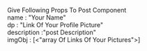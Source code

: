 Give Following Props To Post Component <br />
name : "Your Name"<br />
dp : "Link Of Your Profile Picture"<br />
description :"post Description"<br />
imgObj : [<"array Of Links Of Your Pictures">]
